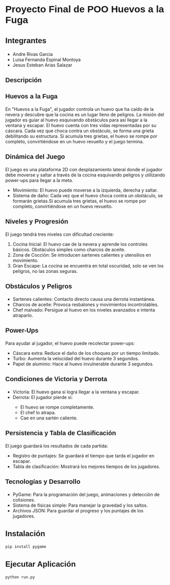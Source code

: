 <h1 style="font-family: 'Arial'; font-size:30px;">Proyecto Final de POO Huevos a la Fuga</h1>

<h2 style="font-family: 'Arial'; font-size:24px; color:">Integrantes</h2>
<ul >
    <li>Andre Rivas Garcia</li>
    <li>Luisa Fernanda Espinal Montoya</li>
    <li>Jesus Esteban Arias Salazar</li>
</ul>

<h2 style="font-family: 'Arial'; font-size:20px">Descripción</h2>

<h3 style="font-family: 'Arial'; font-size:20px">Huevos a la Fuga</h3>

<p >En "Huevos a la Fuga", el jugador controla un huevo que ha caído de la nevera y descubre que la cocina es un lugar lleno de peligros. La misión del jugador es guiar al huevo esquivando obstáculos para así llegar a la ventana y escapar. El huevo cuenta con tres vidas representadas por su cáscara. Cada vez que choca contra un obstáculo, se forma una grieta debilitando su estructura. Si acumula tres grietas, el huevo se rompe por completo, convirtiéndose en un huevo revuelto y el juego termina.</p>

<h3 style="font-family: 'Arial'; font-size:20px">Dinámica del Juego</h3>

<p>El juego es una plataforma 2D con desplazamiento lateral donde el jugador debe moverse y saltar a través de la cocina esquivando peligros y utilizando power-ups para llegar a la meta.</p>
<ul>
<li>Movimiento: El huevo puede moverse a la izquierda, derecha y saltar.</li>

<li>Sistema de daño: Cada vez que el huevo choca contra un obstáculo, se formarán grietas.Si acumula tres grietas, el huevo se rompe por completo, convirtiéndose en un huevo revuelto. </li>
</ul>
<h3 style="font-family: 'Arial'; font-size:20px">Niveles y Progresión</h3>

<p>El juego tendrá tres niveles con dificultad creciente:</p>
<ol>
<li style="list-style-type: decimal;">Cocina Inicial: El huevo cae de la nevera y aprende los controles básicos. Obstáculos simples como charcos de aceite.</li>

<li style="list-style-type: decimal;">Zona de Cocción: Se introducen sartenes calientes y utensilios en movimiento.</li>

<li style="list-style-type: decimal;">Gran Escape: La cocina se encuentra en total oscuridad, solo se ven los peligros, no las zonas seguras.</li>

</ol>


<h3 style="font-family: 'Arial'; font-size:20px">Obstáculos y Peligros</h3>
<ul>
<li>Sartenes calientes: Contacto directo causa una derrota instantánea.</li>

<li>Charcos de aceite: Provoca resbalones y movimientos incontrolables.</li>

<li>Chef malvado: Persigue al huevo en los niveles avanzados e intenta atraparlo.</li>
</ul>
<h3 style="font-family: 'Arial'; font-size:20px">Power-Ups</h3>

Para ayudar al jugador, el huevo puede recolectar power-ups:
<ul>
<li>Cáscara extra: Reduce el daño de los choques por un tiempo limitado.</li>

<li>Turbo: Aumenta la velocidad del huevo durante 3 segundos.</li>

<li>Papel de aluminio: Hace al huevo invulnerable durante 3 segundos.</li>
</ul>

<h3 style="font-family: 'Arial'; font-size:20px">Condiciones de Victoria y Derrota</h3>
<ul>
<li>Victoria: El huevo gana si logra llegar a la ventana y escapar.

<li>Derrota: El jugador pierde si:</li>
    <ul>
        <li>El huevo se rompe completamente.</li>
        <li>El chef lo atrapa.</li>
        <li>Cae en una sartén caliente.</li>
    </ul>
</ul>
<h3 style="font-family: 'Arial'; font-size:20px">Persistencia y Tabla de Clasificación</h3>
<p>El juego guardará los resultados de cada partida:</p>
<ul>
<li>Registro de puntajes: Se guardará el tiempo que tarda el jugador en escapar.</li> 
<li>Tabla de clasificación: Mostrará los mejores tiempos de los jugadores.</li>
</ul>
<h3 style="font-family: 'Arial'; font-size:20px">Tecnologías y Desarrollo</h3>
<ul>
<li>PyGame: Para la programación del juego, animaciones y detección de colisiones.</li>
<li>Sistema de físicas simple: Para manejar la gravedad y los saltos.</li>
<li>Archivos JSON: Para guardar el progreso y los puntajes de los jugadores.</li>
</ul>

<h2 style="font-family: 'Arial'; font-size:24px">Instalación</h2>

```bash
pip install pygame
```

<h2 style="font-family: 'Arial'; font-size:24px">Ejecutar Aplicación</h2>

```bash
python run.py
```
